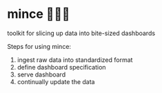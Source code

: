 
# mince 🔪🧄🧅

toolkit for slicing up data into bite-sized dashboards

Steps for using mince:
1. ingest raw data into standardized format
2. define dashboard specification
3. serve dashboard
4. continually update the data

